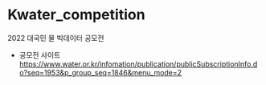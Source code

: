 # Kwater_competition
2022 대국민 물 빅데이터 공모전
* 공모전 사이트<https://www.water.or.kr/infomation/publication/publicSubscriptionInfo.do?seq=1953&p_group_seq=1846&menu_mode=2>
